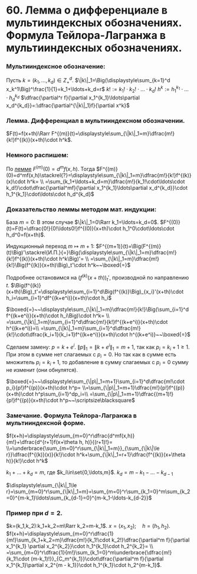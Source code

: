 # 60. Лемма о дифференциале в мультииндексных обозначениях. Формула Тейлора-Лагранжа в мультииндексных обозначениях.

### Мультииндексное обозначение:
Пусть $k=(k_1,\ldots,k_d)\in Z^d_+$.
$\|k\|_1=\Big(\displaystyle\sum_{k=1}^d x_k^1\Big)^\frac{1}{1}=k_1+\ldots+k_d=r$
$k!:=k_1!\cdot k_2!\cdot \ldots \cdot k_d!$
$h^k:=h_1^{k_1}\cdot\ldots\cdot h_d^{k_d}$
$\dfrac{\partial^r f}{\partial x_1^{k_1}\ldots\partial x_d^{k_d}}=:\dfrac{\partial^{\|k\|_1}f}{\partial x^k}$

### Лемма. Дифференциал в мультииндексном обозначении.
$F(t)=f(x+th)\Rarr F^{(m)}(t)=\displaystyle\sum_{\|k\|_1=m}\dfrac{m!}{k!}f^{(k)}(x+th)\cdot h^k$.

### Немного распишем:
По [лемме](23-04-24.md) $F^{(m)}(0)=d^mf(x,h)$.
Тогда $F^{(m)}(0)=d^mf(x,h)\stackrel{?}=\displaystyle\sum_{\|k\|_1=m}\dfrac{m!}{k!}f^{(k)}(x)\cdot h^k=
\\
=\sum_{k_1+\ldots+k_d=m}\dfrac{m!}{k_1!\cdot\ldots\cdot k_d!}\cdot\dfrac{\partial^mf}{\partial x_1^{k_1}\ldots\partial x_d^{k_d}}\cdot h_1^{k_1}\cdot\ldots\cdot h_d^{k_d}$

### Доказательство леммы методом мат. индукции:
База $m=0:$
В этом случае $\|k\|_1=0\Rarr k_1=\ldots=k_d=0$.
$F^{(0)}(t)=F(t)=\dfrac{0!}{0!\ldots0!}f^{(0)}(x+th)\cdot h_1^0\cdot\ldots\cdot h_d^0=f(x+th)$.

Индукционный переход $m\mapsto m+1:$
$F^{(m+1)}(t)=\Big(F^{(m)}(t)\Big)'\stackrel{И.П.}{=}\Big(\displaystyle\sum_{\|k\|_1=m}\dfrac{m!}{k!}f^{(k)}(x+th)\cdot h^k\Big)'=
\\
=\sum_{\|k\|_1=m}\dfrac{m!}{k!}\Big(f^{(k)}(x+th)\Big)_t'\cdot h^k~~\boxed{=}$

Подробнее остановимся на $\Big(f^{(k)}(x+th)\Big)_t'$, производной по направлению $t$.
$\Big(f^{(k)}(x+th)\Big)_t'=\displaystyle\sum_{i=1}^d\Big(f^{(k)}\Big)_{x_i}'(x+th)\cdot h_i=\sum_{i=1}^df^{(k+e^i)}(x+th)\cdot h_i$

$\boxed{=}~~\displaystyle\sum_{\|k\|_1=m}\dfrac{m!}{k!}\Big(\sum_{i=1}^d f^{(k+e^i)}(x+th)\cdot h_i\Big)\cdot h^k=
\\
=\sum_{\|k\|_1=m}\sum_{i=1}^d\dfrac{m!}{k!}f^{(k+e^i)}(x+th)\cdot h^{(k+e^i)}=\\
=\sum_{\|k\|_1=m}\sum_{i=1}^d\dfrac{m!}{k!}\cdot\dfrac{k_i+1}{k_i+1}f^{(k+e^i)}(x+th)\cdot h^{(k+e^i)}~~\boxed{=}$

Cделаем замену: $p=k+e^i$.
$\|p\|_1=\|k+e^i\|_1=m+1$, так как $p_i=k_i + 1 \ge 1$.
При этом в сумме нет слагаемых с $p_i=0$.
Но так как в сумме есть множитель $p_i=k_i+1$, то добавление в сумму слагаемых с $p_i=0$ сумму не изменит (они обнулятся).

$\boxed{=}~~\displaystyle\sum_{\|p\|_1=m+1}\sum_{i=1}^d\dfrac{m!\cdot p_i}{p!}f^{(p)}(x+th)\cdot h^p=
\\=\sum_{\|p\|_1=m+1}\dfrac{m!}{p!}f^{(p)}(x+th)\cdot h^p\sum_{i=1}^dp_i=\\
=\sum_{\|p\|_1=m+1}\dfrac{(m+1)!}{p!}f^{(p)}(x+th)\cdot h^p~~\scriptsize\blacksquare$

### Замечание. Формула Тейлора-Лагранжа в мультииндексной форме.
$f(x+h)=\displaystyle\sum_{m=0}^r\dfrac{d^mf(x,h)}{m!}+\dfrac{d^{r+1}f(x+\theta h, h)}{(r+1)!}=
\\=\underbrace{\sum_{m=0}^r\sum_{\|k\|_1=m}}_{\sum_{\|k\|\le r}}\dfrac{f^{(k)}(x)}{k!}\cdot h^k+\sum_{\|k\|_1=r+1}\dfrac{f^{(k)}(x+\theta h)}{k!}\cdot h^k$

$k_1+\ldots+k_d=m$, где $k_i\in\set{0,\ldots,m}$.
$k_d=m-k_1-\ldots-k_{d-1}$

$\displaystyle\sum_{\|k\|_1\le r}=\sum_{m=0}^r\sum_{\|k\|_1=m}=\sum_{m=0}^r\sum_{k_1=0}^m\sum_{k_2=0}^{m-k_1}\ldots\sum_{k_{d-1}=0}^{m-k_1-\ldots-k_{d-2}}$

### Пример при $d=2$.
$k=(k_1,k_2):k_1+k_2=m\Rarr k_2=m-k_1$.
$x=(x_1,x_2);\quad h=(h_1,h_2)$.
$f(x+h)=\displaystyle\sum_{m=0}^r\dfrac{1}{m!}\sum_{k_1+k_2=m}\dfrac{m!}{k_1!\cdot k_2!}\dfrac{\partial^m f}{\partial x_1^{k_1} \partial x_2^{k_2}}\cdot h_1^{k_1}\cdot h_2^{k_2}=
\\
=\sum_{m=0}^r\dfrac{1}{m!}\sum_{k_1=0}^m\underbrace{\dfrac{m!}{k_1!\cdot (m-k_1)!}}_{C_m^{k_1}}\cdot\dfrac{\partial^m f}{\partial x_1^{k_1}\partial x_2^{m - k_1}}\cdot h_1^{k_1}\cdot h_2^{m-k_1}$.